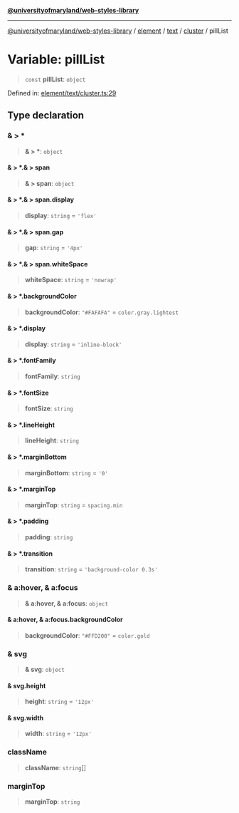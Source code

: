 [**@universityofmaryland/web-styles-library**](../../../../../../README.md)

***

[@universityofmaryland/web-styles-library](../../../../../../README.md) / [element](../../../../../README.md) / [text](../../../README.md) / [cluster](../README.md) / pillList

# Variable: pillList

> `const` **pillList**: `object`

Defined in: [element/text/cluster.ts:29](https://github.com/UMD-Digital/design-system/blob/7fa144f196ef5f0ef2b372670136735f5a5c9236/packages/styles/source/element/text/cluster.ts#L29)

## Type declaration

### & \> \*

> **& \> \***: `object`

#### & \> \*.& \> span

> **& \> span**: `object`

#### & \> \*.& \> span.display

> **display**: `string` = `'flex'`

#### & \> \*.& \> span.gap

> **gap**: `string` = `'4px'`

#### & \> \*.& \> span.whiteSpace

> **whiteSpace**: `string` = `'nowrap'`

#### & \> \*.backgroundColor

> **backgroundColor**: `"#FAFAFA"` = `color.gray.lightest`

#### & \> \*.display

> **display**: `string` = `'inline-block'`

#### & \> \*.fontFamily

> **fontFamily**: `string`

#### & \> \*.fontSize

> **fontSize**: `string`

#### & \> \*.lineHeight

> **lineHeight**: `string`

#### & \> \*.marginBottom

> **marginBottom**: `string` = `'0'`

#### & \> \*.marginTop

> **marginTop**: `string` = `spacing.min`

#### & \> \*.padding

> **padding**: `string`

#### & \> \*.transition

> **transition**: `string` = `'background-color 0.3s'`

### & a:hover, & a:focus

> **& a:hover, & a:focus**: `object`

#### & a:hover, & a:focus.backgroundColor

> **backgroundColor**: `"#FFD200"` = `color.gold`

### & svg

> **& svg**: `object`

#### & svg.height

> **height**: `string` = `'12px'`

#### & svg.width

> **width**: `string` = `'12px'`

### className

> **className**: `string`[]

### marginTop

> **marginTop**: `string`
